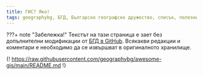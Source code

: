 ```yaml
---
title: ГИС? Яко!
tags: geographybg, БГД, Българско географско дружество, списък, полезни връзки
---
```


???+ note "Забележка!"
    Текстът на тази страница е зает без допълнителни модификации от [БГД в GitHub](//github.com/geographybg/awesome-gis). Всякакви редакции и коментари е необходимо да се извършват в оригиналното хранилище.


{! https://raw.githubusercontent.com/geographybg/awesome-gis/main/README.md !}
